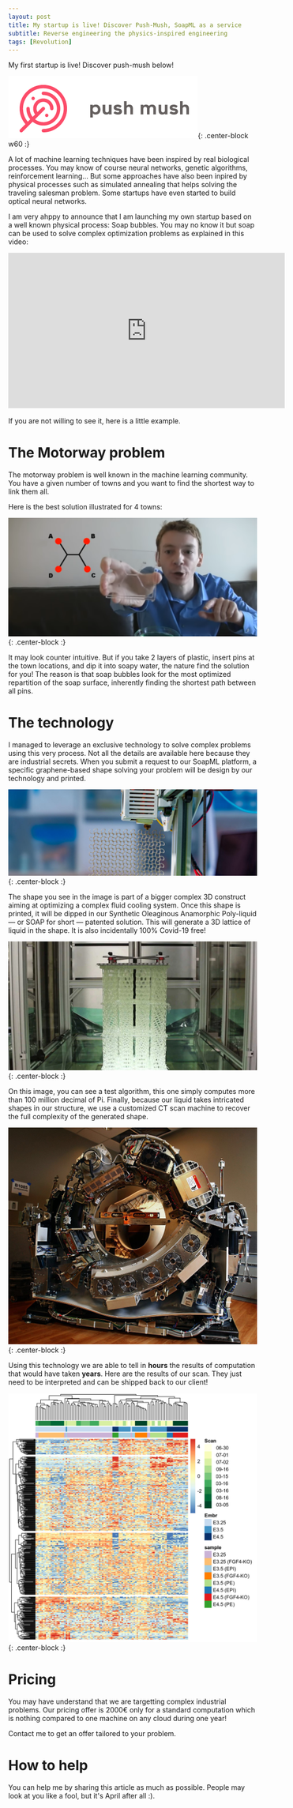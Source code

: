 ```yaml
---
layout: post
title: My startup is live! Discover Push-Mush, SoapML as a service
subtitle: Reverse engineering the physics-inspired engineering
tags: [Revolution]
---
```


My first startup is live! Discover push-mush below!

![Push Mush logo](/img/pushmush.png){: .center-block w60 :}

A lot of machine learning techniques have been inspired by real biological processes. You may know of course neural networks, genetic algorithms, reinforcement learning... But some approaches have also been inpired by physical processes such as simulated annealing that helps solving the traveling salesman problem. Some startups have even started to build optical neural networks.

I am very ahppy to announce that I am launching my own startup based on a well known physical process: Soap bubbles. You may no know it but soap can be used to solve complex optimization problems as explained in this video:

<iframe width="560" height="315" src="https://www.youtube.com/embed/dAyDi1aa40E" class="center" frameborder="0" allow="accelerometer; autoplay; encrypted-media; gyroscope; picture-in-picture" allowfullscreen></iframe>

If you are not willing to see it, here is a little example.

# The Motorway problem

The motorway problem is well known in the machine learning community. You have a given number of towns and you want to find the shortest way to link them all.

Here is the best solution illustrated for 4 towns:

![Shortest way between 4 towns](/img/soap.png){: .center-block :}

It may look counter intuitive. But if you take 2 layers of plastic, insert pins at the town locations, and dip it into soapy water, the nature find the solution for you! The reason is that soap bubbles look for the most optimized repartition of the soap surface, inherently finding the shortest path between all pins.

# The technology

I managed to leverage an exclusive technology to solve complex problems using this very process. Not all the details are available here because they are industrial secrets. When you submit a request to our SoapML platform, a specific graphene-based shape solving your problem will be design by our technology and printed.

![Printing in progress](/img/print.jpg){: .center-block :}

The shape you see in the image is part of a bigger complex 3D construct aiming at optimizing a complex fluid cooling system. Once this shape is printed, it will be dipped in our Synthetic Oleaginous Anamorphic Poly-liquid — or SOAP for short — patented solution. This will generate a 3D lattice of liquid in the shape. It is also incidentally 100% Covid-19 free!

![Dipping](/img/dip.png){: .center-block :}

On this image, you can see a test algorithm, this one simply computes more than 100 million decimal of Pi. Finally, because our liquid takes intricated shapes in our structure, we use a customized CT scan machine to recover the full complexity of the generated shape.

![Dipping](/img/ct.jpg){: .center-block :}

Using this technology we are able to tell in **hours** the results of computation that would have taken **years**. Here are the results of our scan. They just need to be interpreted and can be shipped back to our client!

![Scan results](/img/scan.jpg){: .center-block :}

# Pricing

You may have understand that we are targetting complex industrial problems. Our pricing offer is 2000€ only for a standard computation which is nothing compared to one machine on any cloud during one year!

Contact me to get an offer tailored to your problem.

# How to help

You can help me by sharing this article as much as possible. People may look at you like a fool, but it's April after all :).
